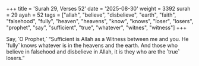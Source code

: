 +++
title = 'Surah 29, Verses 52'
date = '2025-08-30'
weight = 3392
surah = 29
ayah = 52
tags = ["allah", "believe", "disbelieve", "earth", "faith", "falsehood", "fully", "heaven", "heavens", "know", "knows", "loser", "losers", "prophet", "say", "sufficient", "true", "whatever", "witnes", "witness"]
+++

Say, ˹O Prophet,˺ “Sufficient is Allah as a Witness between me and you. He ˹fully˺ knows whatever is in the heavens and the earth. And those who believe in falsehood and disbelieve in Allah, it is they who are the ˹true˺ losers.”